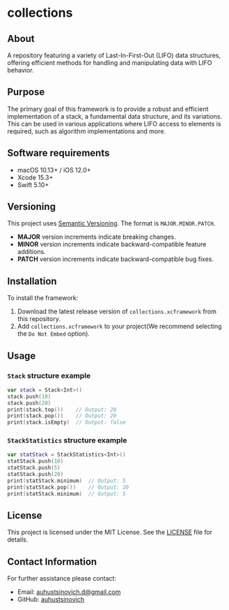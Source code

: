 # collections

## About 

A repository featuring a variety of Last-In-First-Out (LIFO) data structures, offering efficient methods for handling and manipulating data with LIFO behavior.

## Purpose

The primary goal of this framework is to provide a robust and efficient implementation of a stack, a fundamental data structure, and its variations. This can be used in various applications where LIFO access to elements is required, such as algorithm implementations and more.

## Software requirements

- macOS 10.13+ / iOS 12.0+
- Xcode 15.3+
- Swift 5.10+

## Versioning

This project uses [Semantic Versioning](https://semver.org/). The format is `MAJOR.MINOR.PATCH`.

- **MAJOR** version increments indicate breaking changes.
- **MINOR** version increments indicate backward-compatible feature additions.
- **PATCH** version increments indicate backward-compatible bug fixes.

## Installation

To install the framework:

1. Download the latest release version of `collections.xcframework` from this repository.
1. Add `collections.xcframework` to your project(We recommend selecting the `Do Not Embed` option).

## Usage

### `Stack` structure example

```swift
var stack = Stack<Int>()
stack.push(10)
stack.push(20)
print(stack.top())    // Output: 20
print(stack.pop())    // Output: 20
print(stack.isEmpty)  // Output: false
```

### `StackStatistics` structure example

```swift
var statStack = StackStatistics<Int>()
statStack.push(10)
statStack.push(5)
statStack.push(20)
print(statStack.minimum)  // Output: 5
print(statStack.pop())    // Output: 20
print(statStack.minimum)  // Output: 5
```

## License

This project is licensed under the MIT License. See the [LICENSE](LICENSE) file for details.

## Contact Information

For further assistance please contact:

- Email: auhustsinovich.d@gmail.com
- GitHub: [auhustsinovich](https://github.com/auhustsinovich)
